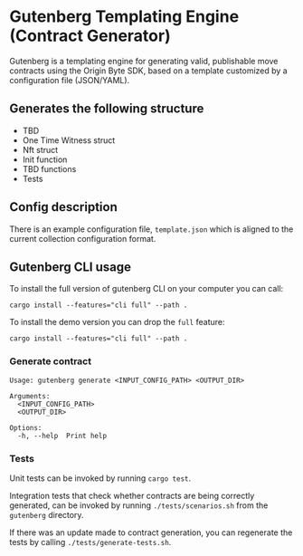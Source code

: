 # Gutenberg Templating Engine (Contract Generator)

Gutenberg is a templating engine for generating valid, publishable move contracts using the Origin Byte SDK, based on a template customized by a configuration file (JSON/YAML).

## Generates the following structure

- TBD
- One Time Witness struct
- Nft struct
- Init function
- TBD functions
- Tests

## Config description

There is an example configuration file, `template.json` which is aligned to the current collection configuration format.

## Gutenberg CLI usage

To install the full version of gutenberg CLI on your computer you can call:

```
cargo install --features="cli full" --path .
```

To install the demo version you can drop the `full` feature:

```
cargo install --features="cli full" --path .
```

### Generate contract

```
Usage: gutenberg generate <INPUT_CONFIG_PATH> <OUTPUT_DIR>

Arguments:
  <INPUT_CONFIG_PATH>
  <OUTPUT_DIR>

Options:
  -h, --help  Print help
```

### Tests

Unit tests can be invoked by running `cargo test`.

Integration tests that check whether contracts are being correctly generated, can be invoked by running `./tests/scenarios.sh` from the `gutenberg` directory.

If there was an update made to contract generation, you can regenerate the tests by calling `./tests/generate-tests.sh`.
